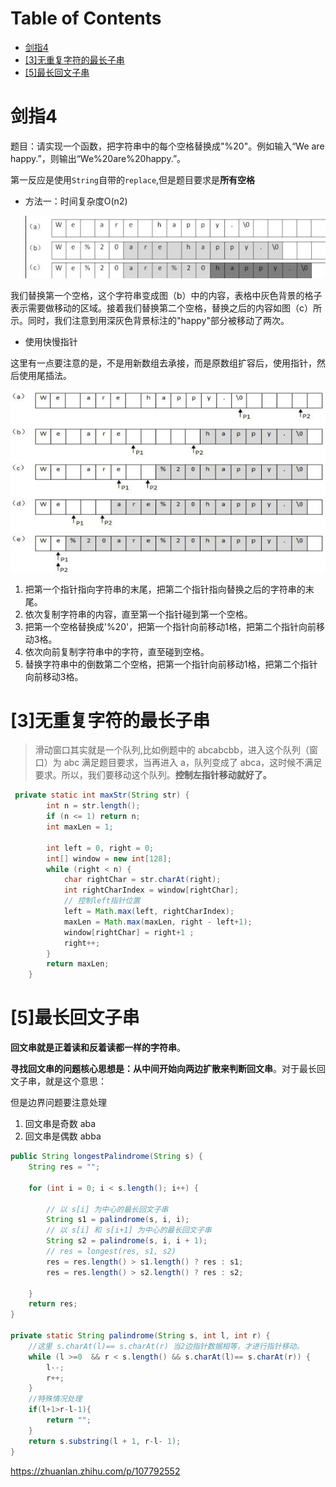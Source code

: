 # Table of Contents

* [剑指4](#剑指4)
* [[3]无重复字符的最长子串](#3无重复字符的最长子串)
* [[5]最长回文子串](#5最长回文子串)


#  剑指4

题目：请实现一个函数，把字符串中的每个空格替换成"%20"。例如输入“We are happy.”，则输出“We%20are%20happy.”。



第一反应是使用`String`自带的`replace`,但是题目要求是**所有空格**

+ 方法一：时间复杂度O(n2)

  ![1635678915966](.images/1635678915966.png)

  

我们替换第一个空格，这个字符串变成图（b）中的内容，表格中灰色背景的格子表示需要做移动的区域。接着我们替换第二个空格，替换之后的内容如图（c）所示。同时，我们注意到用深灰色背景标注的"happy"部分被移动了两次。



+ 使用快慢指针

这里有一点要注意的是，不是用新数组去承接，而是原数组扩容后，使用指针，然后使用尾插法。

![1635680694927](.images/1635680694927.png)

1. 把第一个指针指向字符串的末尾，把第二个指针指向替换之后的字符串的末尾。
2. 依次复制字符串的内容，直至第一个指针碰到第一个空格。
3. 把第一个空格替换成'%20'，把第一个指针向前移动1格，把第二个指针向前移动3格。
4. 依次向前复制字符串中的字符，直至碰到空格。
5. 替换字符串中的倒数第二个空格，把第一个指针向前移动1格，把第二个指针向前移动3格。



#  [3]无重复字符的最长子串 

> 滑动窗口其实就是一个队列,比如例题中的 abcabcbb，进入这个队列（窗口）为 abc 满足题目要求，当再进入 a，队列变成了 abca，这时候不满足要求。所以，我们要移动这个队列。**控制左指针移动就好了。**

```java
 private static int maxStr(String str) {
        int n = str.length();
        if (n <= 1) return n;
        int maxLen = 1;

        int left = 0, right = 0;
        int[] window = new int[128];
        while (right < n) {
            char rightChar = str.charAt(right);
            int rightCharIndex = window[rightChar];
            // 控制left指针位置
            left = Math.max(left, rightCharIndex);
            maxLen = Math.max(maxLen, right - left+1);
            window[rightChar] = right+1 ;
            right++;
        }
        return maxLen;
    }
```

#  [5]最长回文子串 

**回文串就是正着读和反着读都一样的字符串**。

**寻找回文串的问题核心思想是：从中间开始向两边扩散来判断回文串**。对于最长回文子串，就是这个意思：

但是边界问题要注意处理

1. 回文串是奇数  aba
2. 回文串是偶数 abba

```java
public String longestPalindrome(String s) {
    String res = "";

    for (int i = 0; i < s.length(); i++) {

        // 以 s[i] 为中心的最长回文子串
        String s1 = palindrome(s, i, i);
        // 以 s[i] 和 s[i+1] 为中心的最长回文子串
        String s2 = palindrome(s, i, i + 1);
        // res = longest(res, s1, s2)
        res = res.length() > s1.length() ? res : s1;
        res = res.length() > s2.length() ? res : s2;

    }
    return res;
}

private static String palindrome(String s, int l, int r) {
    //这里 s.charAt(l)== s.charAt(r) 当2边指针数据相等，才进行指针移动。
    while (l >=0  && r < s.length() && s.charAt(l)== s.charAt(r)) {
        l--;
        r++;
    }
    //特殊情况处理
    if(l+1>r-l-1){
        return "";
    }
    return s.substring(l + 1, r-l- 1);
}
```



https://zhuanlan.zhihu.com/p/107792552
